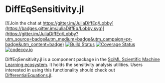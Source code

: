 # DiffEqSensitivity.jl

[![Join the chat at https://gitter.im/JuliaDiffEq/Lobby](https://badges.gitter.im/JuliaDiffEq/Lobby.svg)](https://gitter.im/JuliaDiffEq/Lobby?utm_source=badge&utm_medium=badge&utm_campaign=pr-badge&utm_content=badge)
[![Build Status](https://github.com/SciML/DiffEqSensitivity.jl/workflows/CI/badge.svg)](https://github.com/SciML/DiffEqSensitivity.jl/actions?query=workflow%3ACI)
[![Coverage Status](https://coveralls.io/repos/github/JuliaDiffEq/DiffEqSensitivity.jl/badge.svg)](https://coveralls.io/github/JuliaDiffEq/DiffEqSensitivity.jl)
[![codecov.io](http://codecov.io/github/JuliaDiffEq/DiffEqSensitivity.jl/coverage.svg?branch=master)](http://codecov.io/github/JuliaDiffEq/DiffEqSensitivity.jl?branch=master)

DiffEqSensitivity.jl is a component package in the [SciML Scientific Machine Learning ecosystem](https://sciml.ai/). It holds the
sensitivity analysis utilities. Users interested in using this
functionality should check out [DifferentialEquations.jl](https://github.com/JuliaDiffEq/DifferentialEquations.jl).
